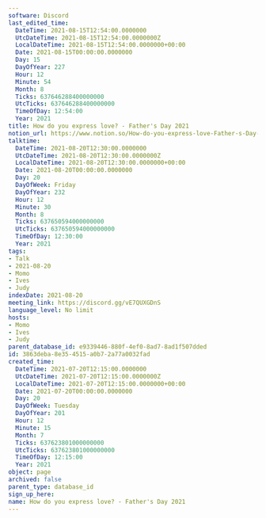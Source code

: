 ```yaml
---
software: Discord
last_edited_time:
  DateTime: 2021-08-15T12:54:00.0000000
  UtcDateTime: 2021-08-15T12:54:00.0000000Z
  LocalDateTime: 2021-08-15T12:54:00.0000000+00:00
  Date: 2021-08-15T00:00:00.0000000
  Day: 15
  DayOfYear: 227
  Hour: 12
  Minute: 54
  Month: 8
  Ticks: 637646288400000000
  UtcTicks: 637646288400000000
  TimeOfDay: 12:54:00
  Year: 2021
title: How do you express love? - Father's Day 2021
notion_url: https://www.notion.so/How-do-you-express-love-Father-s-Day-2021-3863deba8e354515a0b72a77a0032fad
talktime:
  DateTime: 2021-08-20T12:30:00.0000000
  UtcDateTime: 2021-08-20T12:30:00.0000000Z
  LocalDateTime: 2021-08-20T12:30:00.0000000+00:00
  Date: 2021-08-20T00:00:00.0000000
  Day: 20
  DayOfWeek: Friday
  DayOfYear: 232
  Hour: 12
  Minute: 30
  Month: 8
  Ticks: 637650594000000000
  UtcTicks: 637650594000000000
  TimeOfDay: 12:30:00
  Year: 2021
tags:
- Talk
- 2021-08-20
- Momo
- Ives
- Judy
indexDate: 2021-08-20
meeting_link: https://discord.gg/vE7QUXGDnS
language_level: No limit
hosts:
- Momo
- Ives
- Judy
parent_database_id: e9339446-880f-4ef0-8ad7-8ad1f507dded
id: 3863deba-8e35-4515-a0b7-2a77a0032fad
created_time:
  DateTime: 2021-07-20T12:15:00.0000000
  UtcDateTime: 2021-07-20T12:15:00.0000000Z
  LocalDateTime: 2021-07-20T12:15:00.0000000+00:00
  Date: 2021-07-20T00:00:00.0000000
  Day: 20
  DayOfWeek: Tuesday
  DayOfYear: 201
  Hour: 12
  Minute: 15
  Month: 7
  Ticks: 637623801000000000
  UtcTicks: 637623801000000000
  TimeOfDay: 12:15:00
  Year: 2021
object: page
archived: false
parent_type: database_id
sign_up_here: 
name: How do you express love? - Father's Day 2021
---
```





